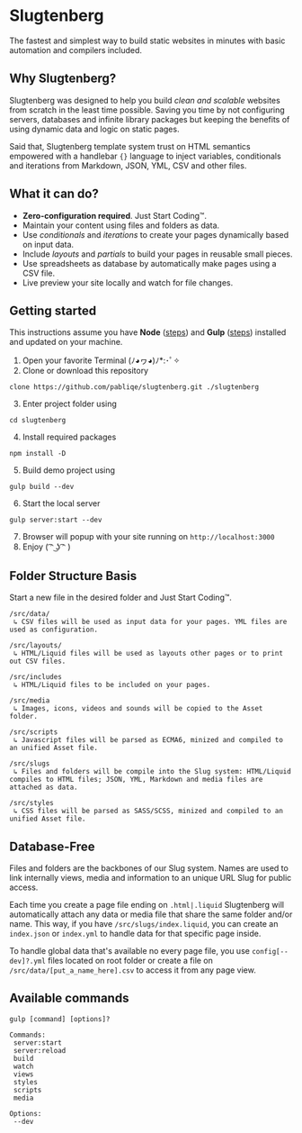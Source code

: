 # Slugtenberg
The fastest and simplest way to build static websites in minutes with basic automation and compilers included.

## Why Slugtenberg?
Slugtenberg was designed to help you build *clean and scalable* websites from scratch in the least time possible. Saving you time by not configuring servers, databases and infinite library packages but keeping the benefits of using dynamic data and logic on static pages.

Said that, Slugtenberg template system trust on HTML semantics empowered with a handlebar `{}` language to inject variables, conditionals and iterations from Markdown, JSON, YML, CSV and other files.

## What it can do?
* **Zero-configuration required**. Just Start Coding™️.
* Maintain your content using files and folders as data.
* Use *conditionals* and *iterations* to create your pages dynamically based on input data.
* Include *layouts* and *partials* to build your pages in reusable small pieces. 
* Use spreadsheets as database by automatically make pages using a CSV file.
* Live preview your site locally and watch for file changes.

## Getting started
This instructions assume you have **Node** ([steps](https://nodejs.org/es/download/)) and **Gulp** ([steps](https://gulpjs.com/docs/en/getting-started/quick-start/)) installed and updated on your machine.

1. Open your favorite Terminal (ﾉ◕ヮ◕)ﾉ*:･ﾟ✧
2. Clone or download this repository
 ```
 clone https://github.com/pabliqe/slugtenberg.git ./slugtenberg
 ```
3. Enter project folder using
 ```
 cd slugtenberg
 ```
4. Install required packages
 ```
 npm install -D
 ```
5. Build demo project using
 ```
 gulp build --dev
 ```
6. Start the local server
 ```
 gulp server:start --dev
 ```
7. Browser will popup with your site running on `http://localhost:3000`
8. Enjoy ( ͡ᵔ ͜ʖ ͡ᵔ )

## Folder Structure Basis
Start a new file in the desired folder and Just Start Coding™️.

```
/src/data/
 ↳ CSV files will be used as input data for your pages. YML files are used as configuration.

/src/layouts/
 ↳ HTML/Liquid files will be used as layouts other pages or to print out CSV files.
 
/src/includes
 ↳ HTML/Liquid files to be included on your pages.
 
/src/media
 ↳ Images, icons, videos and sounds will be copied to the Asset folder.
 
/src/scripts
 ↳ Javascript files will be parsed as ECMA6, minized and compiled to an unified Asset file.
 
/src/slugs
 ↳ Files and folders will be compile into the Slug system: HTML/Liquid compiles to HTML files; JSON, YML, Markdown and media files are attached as data.
 
/src/styles
 ↳ CSS files will be parsed as SASS/SCSS, minized and compiled to an unified Asset file.
```

## Database-Free

Files and folders are the backbones of our Slug system. Names are used to link internally views, media and information to an unique URL Slug for public access.

Each time you create a page file ending on `.html|.liquid` Slugtenberg will automatically attach any data or media file that share the same folder and/or name. This way, if you have `/src/slugs/index.liquid`, you can create an `index.json` or `index.yml` to handle data for that specific page inside.

To handle global data that's available no every page file, you use `config[--dev]?.yml` files located on root folder or create a file on `/src/data/[put_a_name_here].csv` to access it from any page view.

## Available commands

```
gulp [command] [options]?

Commands:
 server:start
 server:reload
 build
 watch
 views
 styles
 scripts
 media
 
Options:
 --dev
```
